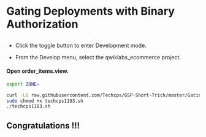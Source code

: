 
# Gating Deployments with Binary Authorization

## 

- Click the toggle button to enter Development mode.

- From the Develop menu, select the qwiklabs_ecommerce project.

#### Open order_items.view.


```bash
export ZONE=

curl -LO raw.githubusercontent.com/Techcps/GSP-Short-Trick/master/Gating%20Deployments%20with%20Binary%20Authorization/techcps1183.sh
sudo chmod +x techcps1183.sh
./techcps1183.sh
```



## Congratulations !!!

